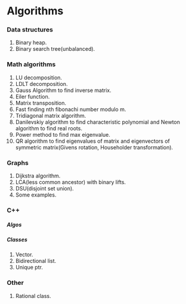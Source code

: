 # Algorithms

### Data structures

1. Binary heap.
2. Binary search tree(unbalanced).

### Math algorithms

1. LU decomposition.
2. LDLT decomposition.
3. Gauss Algorithm to find inverse matrix.
4. Eiler function.
5. Matrix transposition.
6. Fast finding nth fibonachi number modulo m.
7. Tridiagonal matrix algorithm.
8. Danilevskiy algorithm to find characteristic polynomial and
Newton algorithm to find real roots.
9. Power method to find max eigenvalue.
10. QR algorithm to find eigenvalues of matrix and
eigenvectors of symmetric matrix(Givens rotation, Householder transformation).

### Graphs

1. Dijkstra algorithm.
2. LCA(less common ancestor) with binary lifts.
3. DSU(disjoint set union).
4. Some examples.

### C++

##### Algos

##### Classes

1. Vector.
2. Bidirectional list.
3. Unique ptr.

### Other

1. Rational class.

